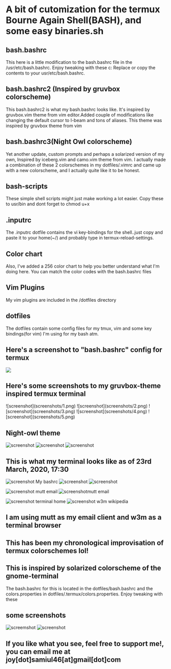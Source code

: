 <html>
<h1>A bit of cutomization for the termux Bourne Again Shell(BASH), and some easy binaries.sh</h1>

<h2>bash.bashrc</h2>
<p>This here is a little modification to the bash.bashrc file in the /usr/etc/bash.bashrc. Enjoy tweaking with these c:
Replace or copy the contents to your usr/etc/bash.bashrc.</p>

<h2>bash.bashrc2 (Inspired by gruvbox colorscheme)</h2>
<p>This bash.bashrc2 is what my bash.bashrc looks like. It's inspired by gruvbox.vim theme from vim editor.Added couple of modifications like changing the default cursor to I-beam and tons of aliases. This theme was inspired by gruvbox theme from vim</p>

<h2>bash.bashrc3(Night Owl colorscheme)</h2>
<p>Yet another update, custom prompts and perhaps a solarized version of my own, Inspired by iceberg.vim and camo.vim theme from vim. I actually made a combination of these 2 colorschemes in my dotfiles/.vimrc and came up with a new colorscheme, and I actually quite like it to be honest.</p>

<h2>bash-scripts</h2>
<p>These simple shell scripts might just make working a lot easier.
Copy these to usr/bin and dont forget to chmod u+x</p>

<h2>.inputrc</h2>
<p>The .inputrc dotfile contains the vi key-bindings for the shell..just copy and paste it to your home(~/) and probably type in termux-reload-settings.</p>

<h2>Color chart</h2>
<p>Also, I've added a 256 color chart to help you better understand what I'm doing here. You can match the color codes with the bash.bashrc files</p>
<h2>Vim Plugins</h2>
<p>My vim plugins are included in the /dotfiles directory</p>
<h2>dotfiles</h2>
<p>The dotfiles contain some config files for my tmux, vim and some key bindings(for vim) I'm using for my bash atm.</p>
<h2>Here's a screenshot to "bash.bashrc" config for termux</h2>
<img src="screenshots/Screenshot_2020-01-24-16-51-52.png"></img>
<h2>Here's some screenshots to my gruvbox-theme inspired termux terminal</h2>
   ![screenshot](screenshots/1.png) ![screenshot](screenshots/2.png) ![screenshot](screenshots/3.png)
   ![screenshot](screenshots/4.png) ![screenshot](screenshots/5.png)

  ## Night-owl theme

   ![screenshot](screenshots/10.png) ![screenshot](screenshots/11.png) ![screenshot](screenshots/12.png)
   
 ## This is what my terminal looks like as of 23rd March, 2020, 17:30
	
  ![screenshot](screenshots/j1.png) My bashrc ![screenshot](screenshots/j2.png) ![screenshot](screenshots/j4.png)

  ![screenshot](screenshots/mutt2.png) mutt email ![screenshot](screenshots/mutt.png)mutt email
  
  ![screenshot](screenshots/home.png) terminal home ![screenshot](screenshots/w3m.png) w3m wikipedia
## I am using mutt as my email client and w3m as a terminal browser  

## This has been my chronological improvisation of termux colorschemes lol!
## This is inspired by solarized colorscheme of the gnome-terminal
The bash.bashrc for this is located in the dotfiles/bash.bashrc and the colors.properties in dotfiles/.termux/colors.properties. Enjoy tweaking with these
## some screenshots     

  ![screemshot](dotfiles/screenshot1.png)
  ![screenshot](dotfiles/screenshot2.png)
  

## If you like what you see, feel free to support me!, you can email me at joy[dot]samiul46[at]gmail[dot]com
